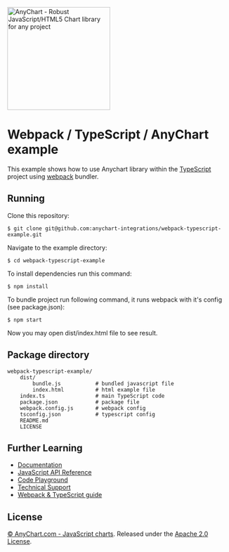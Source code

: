 [<img src="https://cdn.anychart.com/images/logo-transparent-segoe.png?2" width="234px" alt="AnyChart - Robust JavaScript/HTML5 Chart library for any project">](https://anychart.com)
# Webpack / TypeScript / AnyChart example

This example shows how to use Anychart library within the [TypeScript](http://www.typescriptlang.org/) project using [webpack](https://webpack.js.org) bundler.

## Running

Clone this repository:

```
$ git clone git@github.com:anychart-integrations/webpack-typescript-example.git
```

Navigate to the example directory:

```
$ cd webpack-typescript-example
```

To install dependencies run this command:

```
$ npm install
```

To bundle project run following command, it runs webpack with it's config (see package.json):

```
$ npm start
```

Now you may open dist/index.html file to see result.


## Package directory

```
webpack-typescript-example/
    dist/
        bundle.js           # bundled javascript file
        index.html          # html example file
    index.ts                # main TypeScript code
    package.json            # package file
    webpack.config.js       # webpack config
    tsconfig.json           # typescript config
    README.md
    LICENSE
```

## Further Learning
* [Documentation](https://docs.anychart.com)
* [JavaScript API Reference](https://api.anychart.com)
* [Code Playground](https://playground.anychart.com)
* [Technical Support](https://anychart.com/support)
* [Webpack & TypeScript guide](https://webpack.js.org/guides/webpack-and-typescript)

## License
[© AnyChart.com - JavaScript charts](http://www.anychart.com). Released under the [Apache 2.0 License](https://github.com/anychart-integrations/nodejs-export-server-application/blob/master/LICENSE).
